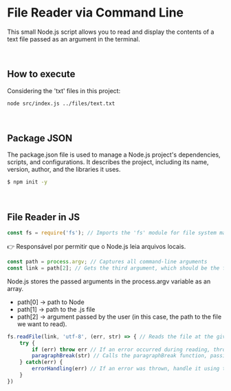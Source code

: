 # **File Reader via Command Line**

This small Node.js script allows you to read and display the contents of a text file passed as an argument in the terminal.

<br>

## **How to execute**
Considering the 'txt' files in this project:

```bash
node src/index.js ../files/text.txt
```

<br>

## **Package JSON**

The package.json file is used to manage a Node.js project's dependencies, scripts, and configurations. It describes the project, including its name, version, author, and the libraries it uses.

```bash
$ npm init -y
```

<br>

## **File Reader in JS**

```javascript
const fs = require('fs'); // Imports the 'fs' module for file system manipulation
```

👉 Responsável por permitir que o Node.js leia arquivos locais.

```javascript
const path = process.argv; // Captures all command-line arguments
const link = path[2]; // Gets the third argument, which should be the file path
```

Node.js stores the passed arguments in the process.argv variable as an array.
- path[0] → path to Node
- path[1] → path to the .js file
- path[2] → argument passed by the user (in this case, the path to the file we want to read).

```javascript
fs.readFile(link, 'utf-8', (err, str) => { // Reads the file at the given path using UTF-8 encoding
    try {
        if (err) throw err // If an error occurred during reading, throw it to be caught below
        paragraphBreak(str) // Calls the paragraphBreak function, passing the file's contents as argument
    } catch(err) {        
        errorHandling(err) // If an error was thrown, handle it using the errorHandling function
    }
})
```
